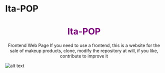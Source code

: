 # Ita-POP

<h1 align="center" style="color: purple"> Ita-POP </h1>

<p align="center">Frontend Web Page If you need to use a frontend, this is a website for the sale of makeup products, clone, modify the repository at will, if you like, contribute to improve it</p>

![alt text](https://raw.githubusercontent.com/KevoTHRASHER/Ita-POP/blob/master/img/Screenshots/1.png?raw=true)
